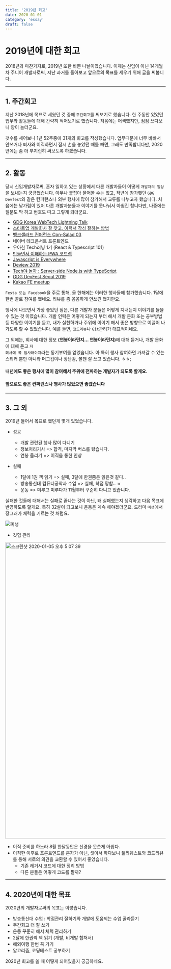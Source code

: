 ```yaml
---
title: '2019년 회고'
date: 2020-01-01
category: 'essay'
draft: false
---
```


# 2019년에 대한 회고

2018년과 마찬가지로, 2019년 또한 바쁜 나날이였습니다. 이제는 신입이 아닌 14개월차 주니어 개발자로써, 지난 과거를 돌아보고 앞으로의 목표를 세우기 위해 글을 써봅니다.

---

## 1. 주간회고

지난 2018년에 목표로 세웠던 것 중에 <code>주간회고</code>를 써보기로 했습니다.
한 주동안 있었던 업무와 활동들에 대해 간략히 적어보기로 했습니다.
처음에는 어색했지만, 점점 쓰다보니 양이 늘더군요.

갯수를 세어보니 1년 52주중에 31개의 회고를 작성했습니다.
업무때문에 너무 바빠서 안쓰거나 퇴사와 이직하면서 잠시 손을 놓았던 때를 빼면, 그래도 만족합니다만,
2020년에는 좀 더 부지런히 써보도록 하겠습니다.

---

## 2. 활동

당시 신입개발자로써, 혼자 일하고 있는 상황에서 다른 개발자들이 어떻게 <code>개발자의 일상</code>을 보내는지 궁금했습니다. 아무나 붙잡아 물어볼 수는 없고, 작년에 참가햇던 <code>GDG Devfest</code>와 같은 컨퍼런스나 외부 행사에 많이 참가해서 교류를 나누고자 했습니다. 처음에는 낯가림이 있어 다른 개발자분들과 이야기를 못나눠서 아쉽긴 합니다만, 나중에는 질문도 막 하고 번호도 따고 그렇게 되더군요.

- [GDG Korea WebTech Lightning Talk](https://festa.io/events/202)
- [스타트업 개발회사 잘 찾고, 이력서 작성 잘하는 방법](https://festa.io/events/215)
- [뱅크샐러드 컨퍼런스 Con-Salad 03](https://festa.io/events/225)
- 네이버 테크콘서트 프론트엔드
- 우아한 Tech러닝 1기 (React & Typescript 101)
- [만들면서 이해하는 PWA 코드랩](https://festa.io/events/287)
- [Javascript is Everywhere](https://festa.io/events/324)
- [Deview 2019](https://deview.kr/2019)
- [Tech야 놀자 : Server-side Node.js with TypeScript](https://yanolja.github.io/2019/07/tech_yanolja)
- [GDG DevFest Seoul 2019](https://festa.io/events/559)
- [Kakao FE meetup](https://festa.io/events/655)

<code>Festa 또는 Facebook</code>을 주로 통해, 올 한해에는 이러한 행사들에 참가했습니다.
1달에 한번 꼴로 참여를 했네요. 리뷰를 좀 꼼꼼하게 안쓰긴 했지만요.

행사에 나오면서 가장 좋았던 점은, 다른 개발자 분들은 어떻게 지내는지 이야기를 들을 수 있는 것 이였습니다.
개발 인력은 어떻게 되는지 부터 해서 개발 문화 또는 공부방법 등 다양한 이야기를 듣고, 내가 실천하거나 주위에 이야기 해서 좋은 방향으로 이끌어 나가도록 할 수 있었습니다. 예를 들면, <code>코드리뷰</code>나 <code>Git</code>관리가 대표적이네요.

그 외에는, 회사에 대한 정보 <strong>(연봉이라던지... 연봉이라던지)</strong>에 대해 듣거나, 개발 문화에 대해 듣고 <code>저 회사에 꼭 입사해야지</code>라는 동기부여를 얻었습니다.
아 특히 행사 참여하면 가져갈 수 있는 스티커 뿐만 아니라 머그컵이나 장난감, 볼펜 잘 쓰고 있습니다. ㅎㅎ;

#### 내년에도 좋은 행사에 많이 참여해서 주위에 전파하는 개발자가 되도록 할게요.

#### 앞으로도 좋은 컨퍼런스나 행사가 많았으면 좋겠습니다

---

## 3. 그 외

2019년 들어서 목표로 했던게 몇개 있었습니다.

- 성공

  - 개발 관련된 행사 많이 다니기
  - 정보처리기사 => 합격, 마지막 버스를 탔습니다.
  - 연봉 올리기 => 이직을 통한 인상

- 실패
  - 1달에 1권 책 읽기 => 실패, 3달에 한권쯤은 읽은것 같다..
  - 방송통신대 컴퓨터공학과 수업 => 실패, 학점 망함.. ㅠ
  - 운동 => 미루고 미루다가 11월부터 꾸준히 다니고 있습니다.

실패한 것들에 대해서는 실패로 끝나는 것이 아닌, 왜 실패했는지 생각하고 다음 목표에 반영하도록 할게요.
특히 32살이 되고보니 운동은 계속 해야겠더군요. 드라마 <code>미생</code>에서 장그래가 체력을 기르는 것 처럼요.

![미생](https://user-images.githubusercontent.com/34129711/71643289-150fec80-2cfb-11ea-8efd-f43bb48d360f.jpg)

- 깃헙 관리

<img width="930" alt="스크린샷 2020-01-05 오후 5 07 39" src="https://user-images.githubusercontent.com/34129711/71777014-ef763200-2fdd-11ea-928b-e6e81dd06e58.png">

- 이직 준비를 하느라 8월 한달동안은 신경을 못쓴게 아쉽다.
- 이직한 이후로 프론트엔드를 혼자가 아닌, 셋이서 하다보니 풀리퀘스트와 코드리뷰를 통해 서로의 의견을 교환할 수 있어서 좋았습니다.
  - 기존 레거시 코드에 대한 정리 방법
  - 다른 분들은 어떻게 코드를 짤까?

---

## 4. 2020년에 대한 목표

2020년의 개발자로써의 목표는 이렇습니다.

- 방송통신대 수업 : 학점관리 잘하기와 개발에 도움되는 수업 골라듣기
- 주간회고 더 잘 쓰기
- 운동 꾸준히 해서 체력 관리하기
- 2달에 한권씩 책 읽기 (개발, 비개발 합쳐서)
- 해외여행 한번 꼭 가기
- 알고리즘, 코딩테스트 공부하기

2020년 회고를 쓸 때 어떻게 되어있을지 궁금하네요.
